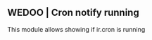 WEDOO | Cron notify running
-------------------------------
This module allows showing if ir.cron is running
